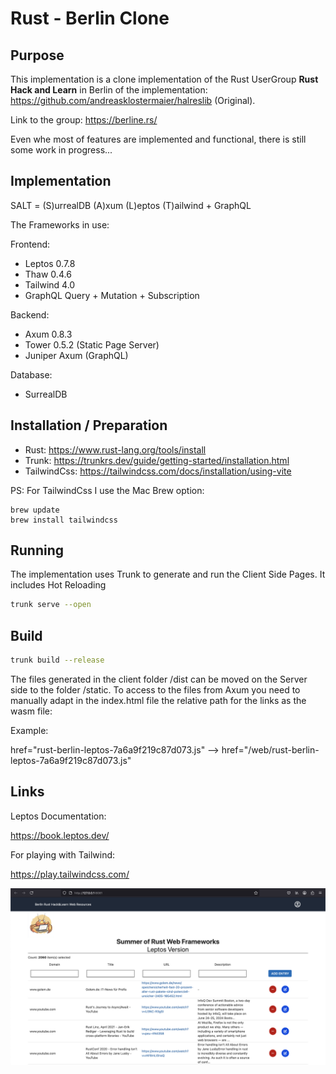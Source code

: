 # Rust - Berlin Clone

## Purpose

This implementation is a clone implementation of the Rust UserGroup
**Rust Hack and Learn** in Berlin of the implementation: https://github.com/andreasklostermaier/halreslib (Original).

Link to the group: https://berline.rs/

Even whe most of features are implemented and functional, there is still some work in progress...

## Implementation

SALT = (S)urrealDB (A)xum (L)eptos (T)ailwind + GraphQL

The Frameworks in use:

Frontend:

* Leptos 0.7.8
* Thaw 0.4.6
* Tailwind 4.0
* GraphQL Query + Mutation + Subscription

Backend:

* Axum 0.8.3
* Tower 0.5.2 (Static Page Server)
* Juniper Axum (GraphQL)

Database:

* SurrealDB

## Installation / Preparation

* Rust: https://www.rust-lang.org/tools/install
* Trunk: https://trunkrs.dev/guide/getting-started/installation.html
* TailwindCss: https://tailwindcss.com/docs/installation/using-vite

PS: For TailwindCss I use the Mac Brew option:

```shell
brew update
brew install tailwindcss
```

## Running

The implementation uses Trunk to generate and run the Client Side Pages. It includes Hot Reloading

```bash
trunk serve --open
```

## Build

```bash
trunk build --release
```

The files generated in the client folder /dist can be moved on the
Server side to the folder /static. To access to the files from Axum
you need to manually adapt in the index.html file the relative path
for the links as the wasm file:

Example:

href="rust-berlin-leptos-7a6a9f219c87d073.js" --> href="/web/rust-berlin-leptos-7a6a9f219c87d073.js"

## Links

Leptos Documentation:

https://book.leptos.dev/

For playing with Tailwind:

https://play.tailwindcss.com/

![alt text](docs/screenshot.png "screenshot")